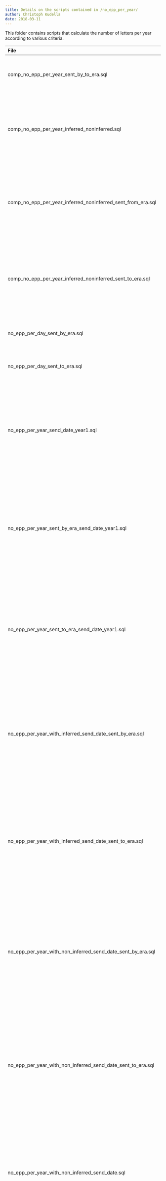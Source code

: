 ```yaml
---
title: Details on the scripts contained in /no_epp_per_year/
author: Christoph Kudella
date: 2018-03-11
---
```

This folder contains scripts that calculate the number of letters per year according to various criteria.

| File | Description |
| :------------- | :------------- |
| comp_no_epp_per_year_sent_by_to_era.sql | This query calculates both the number of letters sent from Erasmus per year and the inverse. |
| comp_no_epp_per_year_inferred_noninferred.sql | This query calculates both the number of letters with an inferred send date per year and the number of of letters with an non-inferred send date per year. |
| comp_no_epp_per_year_inferred_noninferred_sent_from_era.sql | This query calculates both the number of letters sent from Erasmus with an inferred send date per year and the number of of letters with an non-inferred send date per year. |
| comp_no_epp_per_year_inferred_noninferred_sent_to_era.sql | This query calculates both the number of letters sent to Erasmus with an inferred send date per year and the number of of letters with an non-inferred send date per year. |
| no_epp_per_day_sent_by_era.sql | This query calculates the number of letters sent from Erasmus per day. |
| no_epp_per_day_sent_to_era.sql | This query calculates the number of letters sent to Erasmus per day. |
| no_epp_per_year_send_date_year1.sql | This script calculates the number of letters per year in the letters table, excluding manually executed splits. Note that this script relies on the earliest year of sending (i.e. the 'send_date_year1' column). |
| no_epp_per_year_sent_by_era_send_date_year1.sql | This script calculates the number of letters sent by Erasmus per year in the letters table, excluding manually executed splits. Note that this script relies on the earliest year of sending (i.e. the 'send_date_year1' column). |
| no_epp_per_year_sent_to_era_send_date_year1.sql | This script calculates the number of letters sent to Erasmus per year in the letters table, excluding manually executed splits. Note that this script relies on the earliest year of sending (i.e. the 'send_date_year1' column). |
| no_epp_per_year_with_inferred_send_date_sent_by_era.sql | This script calculates the number of letters with an inferred send date sent by Erasmus per year in the letters table, excluding manually executed splits. Note that this script relies on the earliest year of sending (i.e. the 'send_date_year1' column). |
| no_epp_per_year_with_inferred_send_date_sent_to_era.sql | This script calculates the number of letters with an inferred send date sent to Erasmus per year in the letters table, excluding manually executed splits. Note that this script relies on the earliest year of sending (i.e. the 'send_date_year1' column). |
| no_epp_per_year_with_non_inferred_send_date_sent_by_era.sql | This script calculates the number of letters with an non-inferred send date sent by Erasmus per year in the letters table, excluding manually executed splits. Note that this script relies on the earliest year of sending (i.e. the 'send_date_year1' column). |
| no_epp_per_year_with_non_inferred_send_date_sent_to_era.sql | This script calculates the number of letters with an non-inferred send date sent to Erasmus per year in the letters table, excluding manually executed splits. Note that this script relies on the earliest year of sending (i.e. the 'send_date_year1' column). |
| no_epp_per_year_with_non_inferred_send_date.sql | This script calculates the number of letters with an non-inferred send date in the letters table, excluding manually executed splits. Note that this script relies on the earliest year of sending (i.e. the 'send_date_year1' column). |
| no_epp_pery_year_with_inferred_send_date.sql | This script calculates the number of letters with an inferred send date per year in the letters table, excluding manually executed splits. Note that this script relies on the earliest year of sending (i.e. the 'send_date_year1' column). |
